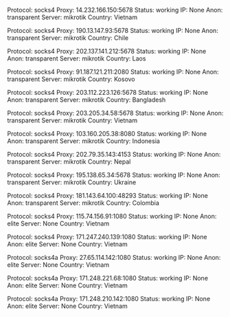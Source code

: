 Protocol: socks4
Proxy: 14.232.166.150:5678
Status: working
IP: None
Anon: transparent
Server: mikrotik
Country: Vietnam

Protocol: socks4
Proxy: 190.13.147.93:5678
Status: working
IP: None
Anon: transparent
Server: mikrotik
Country: Chile

Protocol: socks4
Proxy: 202.137.141.212:5678
Status: working
IP: None
Anon: transparent
Server: mikrotik
Country: Laos

Protocol: socks4
Proxy: 91.187.121.211:2080
Status: working
IP: None
Anon: transparent
Server: mikrotik
Country: Kosovo

Protocol: socks4
Proxy: 203.112.223.126:5678
Status: working
IP: None
Anon: transparent
Server: mikrotik
Country: Bangladesh

Protocol: socks4
Proxy: 203.205.34.58:5678
Status: working
IP: None
Anon: transparent
Server: mikrotik
Country: Vietnam

Protocol: socks4
Proxy: 103.160.205.38:8080
Status: working
IP: None
Anon: transparent
Server: mikrotik
Country: Indonesia

Protocol: socks4
Proxy: 202.79.35.143:4153
Status: working
IP: None
Anon: transparent
Server: mikrotik
Country: Nepal

Protocol: socks4
Proxy: 195.138.65.34:5678
Status: working
IP: None
Anon: transparent
Server: mikrotik
Country: Ukraine

Protocol: socks4
Proxy: 181.143.64.100:48293
Status: working
IP: None
Anon: transparent
Server: mikrotik
Country: Colombia

Protocol: socks4
Proxy: 115.74.156.91:1080
Status: working
IP: None
Anon: elite
Server: None
Country: Vietnam

Protocol: socks4
Proxy: 171.247.240.139:1080
Status: working
IP: None
Anon: elite
Server: None
Country: Vietnam

Protocol: socks4a
Proxy: 27.65.114.142:1080
Status: working
IP: None
Anon: elite
Server: None
Country: Vietnam

Protocol: socks4a
Proxy: 171.248.221.68:1080
Status: working
IP: None
Anon: elite
Server: None
Country: Vietnam

Protocol: socks4a
Proxy: 171.248.210.142:1080
Status: working
IP: None
Anon: elite
Server: None
Country: Vietnam

